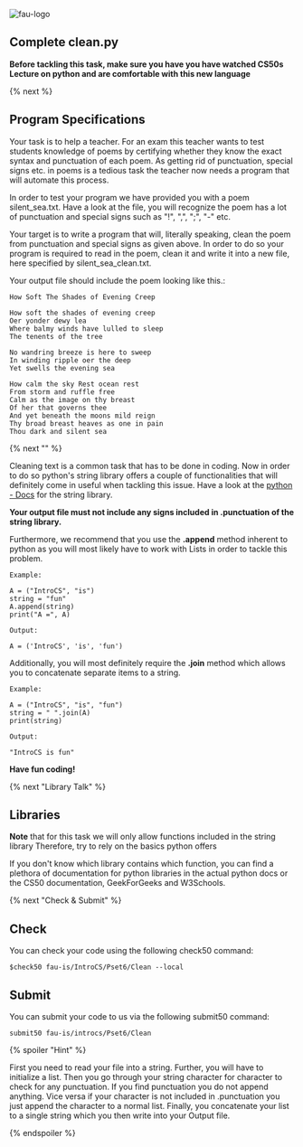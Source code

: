 ![fau-logo](https://www.fau.de/files/2016/02/fb-ww-logo-preview.jpg)

## Complete clean.py

**Before tackling this task, make sure you have you have watched CS50s Lecture on python
and are comfortable with this new language**

{% next %}

## Program Specifications

Your task is to help a teacher. For an exam this teacher wants to test students knowledge
of poems by certifying whether they know the exact syntax and punctuation of each poem. As
getting rid of punctuation, special signs etc. in poems is a tedious task the teacher now needs 
a program that will automate this process. 

In order to test your program we have provided you with a poem silent_sea.txt. Have a look at the file, you
will recognize the poem has a lot of punctuation and special signs such as "!", ",", ";", "-" etc.

Your target is to write a program that will, literally speaking, clean the poem from punctuation and
special signs as given above. In order to do so your program is required to read in the poem, clean it
and write it into a new file, here specified by silent_sea_clean.txt.

Your output file should include the poem looking like this.:
~~~
How Soft The Shades of Evening Creep

How soft the shades of evening creep
Oer yonder dewy lea
Where balmy winds have lulled to sleep
The tenents of the tree

No wandring breeze is here to sweep
In winding ripple oer the deep
Yet swells the evening sea

How calm the sky Rest ocean rest
From storm and ruffle free
Calm as the image on thy breast
Of her that governs thee
And yet beneath the moons mild reign
Thy broad breast heaves as one in pain
Thou dark and silent sea
~~~

{% next "" %}

Cleaning text is a common task that has to be done in coding. Now in order to do so 
python's string library offers a couple of functionalities that will definitely come in useful 
when tackling this issue. Have a look at the [python - Docs](https://docs.python.org/3/library/string.html) for the
string library.

**Your output file must not include any signs included in .punctuation of the string library.**

Furthermore, we recommend that you use the **.append** method inherent to python as you will most likely have to 
work with Lists in order to tackle this problem. 
~~~
Example: 

A = ("IntroCS", "is")
string = "fun"
A.append(string)
print("A =", A)

Output:

A = ('IntroCS', 'is', 'fun')
~~~

Additionally, you will most definitely require the **.join** method which allows you to concatenate separate items to a string.
~~~
Example: 

A = ("IntroCS", "is", "fun")
string = " ".join(A)
print(string)

Output:

"IntroCS is fun"
~~~

**Have fun coding!**

{% next "Library Talk" %}

## Libraries

**Note** that for this task we will only allow functions included in the string 
library Therefore, try to rely on the basics python offers

If you don't know which library contains which function, you can find a plethora of documentation for python libraries 
in the actual python docs or the CS50 documentation, GeekForGeeks and W3Schools.

{% next "Check & Submit" %}

## Check 

You can check your code using the following check50 command:

~~~
$check50 fau-is/IntroCS/Pset6/Clean --local
~~~

## Submit

You can submit your code to us via the following submit50 command:

~~~
submit50 fau-is/introcs/Pset6/Clean
~~~

{% spoiler "Hint" %}

First you need to read your file into a string. Further, you will have to initialize a list.
Then you go through your string character for character to check for any punctuation. If you find punctuation you do 
not append anything. Vice versa if your character is not included in .punctuation you just append the character to 
a normal list. Finally, you concatenate your list to a single string which you then write into your 
Output file.
 
{% endspoiler %}
